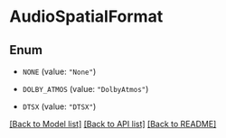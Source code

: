# AudioSpatialFormat

## Enum


* `NONE` (value: `"None"`)

* `DOLBY_ATMOS` (value: `"DolbyAtmos"`)

* `DTSX` (value: `"DTSX"`)


[[Back to Model list]](../README.md#documentation-for-models) [[Back to API list]](../README.md#documentation-for-api-endpoints) [[Back to README]](../README.md)


